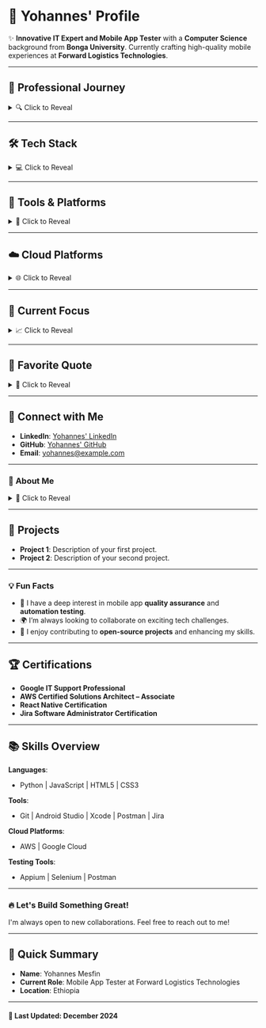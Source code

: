 # 🚀 Yohannes' Profile

✨ **Innovative IT Expert and Mobile App Tester** with a **Computer Science** background from **Bonga University**. Currently crafting high-quality mobile experiences at **Forward Logistics Technologies**.  

---

## 📍 **Professional Journey**

<details>
  <summary>🔍 Click to Reveal</summary>
  - **Mobile Application Tester** at Forward Logistics Technologies  
  - **Former IT Officer** at Ethiopian Overseas Employment Agencies Federation  
  - **Computer Science** graduate from Bonga University  
  - **Google IT Support Professional** certified  
</details>

---

## 🛠 **Tech Stack**

<details>
  <summary>💻 Click to Reveal</summary>
  - **Languages**: Python, JavaScript, HTML5, CSS3  
  - **Frameworks/Tools**: React, Node.js, Express.js  
</details>

---

## 🧰 **Tools & Platforms**

<details>
  <summary>🔧 Click to Reveal</summary>
  - **Git**, **Postman**, **Android Studio**, **Xcode**, **Jira**  
</details>

---

## ☁️ **Cloud Platforms**

<details>
  <summary>🌐 Click to Reveal</summary>
  - **AWS**, **Google Cloud**  
</details>

---

## 🎯 **Current Focus**

<details>
  <summary>📈 Click to Reveal</summary>
  Advancing mobile app testing expertise, expanding cloud computing knowledge, building automation testing skills, and contributing to **open-source** projects.
</details>

---

## 💬 **Favorite Quote**

<details>
  <summary>📜 Click to Reveal</summary>
  "Technology is best when it brings people together." — **Matt Mullenweg**
</details>

---

## 🌱 **Connect with Me**

- **LinkedIn**: [Yohannes' LinkedIn](https://www.linkedin.com/in/yohannes/)
- **GitHub**: [Yohannes' GitHub](https://github.com/Yohannes)
- **Email**: [yohannes@example.com](mailto:yohannes@example.com)

---

### 🌟 **About Me**

<details>
  <summary>👤 Click to Reveal</summary>
  A passionate IT expert and Mobile App Tester with extensive experience in testing and developing quality mobile applications. I'm continuously learning and growing in the fields of cloud computing and automation.  
</details>

---

## 🚀 **Projects**

- **Project 1**: Description of your first project.
- **Project 2**: Description of your second project.

---

### 💡 **Fun Facts**
- 💼 I have a deep interest in mobile app **quality assurance** and **automation testing**.
- 🌍 I’m always looking to collaborate on exciting tech challenges.
- 📖 I enjoy contributing to **open-source projects** and enhancing my skills.

---

## 🏆 **Certifications**

- **Google IT Support Professional**
- **AWS Certified Solutions Architect – Associate**
- **React Native Certification**
- **Jira Software Administrator Certification**

---

## 📚 **Skills Overview**

**Languages**:  
- Python | JavaScript | HTML5 | CSS3

**Tools**:  
- Git | Android Studio | Xcode | Postman | Jira

**Cloud Platforms**:  
- AWS | Google Cloud

**Testing Tools**:  
- Appium | Selenium | Postman

---

### 🔥 **Let's Build Something Great!**

I'm always open to new collaborations. Feel free to reach out to me!

---

## 💬 **Quick Summary**

- **Name**: Yohannes Mesfin  
- **Current Role**: Mobile App Tester at Forward Logistics Technologies  
- **Location**: Ethiopia  

---

#### 📆 **Last Updated**: December 2024

